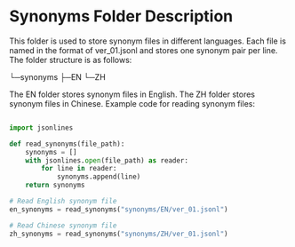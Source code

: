 # Synonyms Folder Description

This folder is used to store synonym files in different languages. Each file is named in the format of ver_01.jsonl and stores one synonym pair per line. The folder structure is as follows:

└─synonyms
    ├─EN
    └─ZH

The EN folder stores synonym files in English.
The ZH folder stores synonym files in Chinese.
Example code for reading synonym files:

```python

import jsonlines

def read_synonyms(file_path):
    synonyms = []
    with jsonlines.open(file_path) as reader:
        for line in reader:
            synonyms.append(line)
    return synonyms

# Read English synonym file
en_synonyms = read_synonyms("synonyms/EN/ver_01.jsonl")

# Read Chinese synonym file
zh_synonyms = read_synonyms("synonyms/ZH/ver_01.jsonl")

```